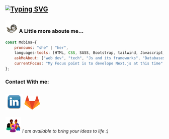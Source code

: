[![Typing SVG](https://readme-typing-svg.demolab.com/?lines=Hello+Everyone,+I'm+Mobina+Karimi;I'm+A+Frontend+Web+Developer)](https://git.io/typing-svg)
-
### <img src="https://github.com/Mobina-Karimi/Mobina-Karimi/blob/main/PImages/angel.gif" width="40" height="40"/> A Little more aboute me...

```JavaScript
const Mobina={
	pronouns: "she" | "her",
 	languages-tools: [HTML, CSS, SASS, Bootstrap, tailwind, Javascript, React, Redux, GraphQL, Git, Github, Sqlserver],
	askMeAbout: ["web dev", "tech", "Js and its frameworks", "Databases"],
	currentFocus: "My Focus point is to develope Next.js at this time"
};
```
### Contact With me:
 <a href="https://linkedin.com/in/mobina-karimi87" target="_blank"><img src="https://github.com/Mobina-Karimi/Mobina-Karimi/blob/main/PImages/linkedin-logo-png-2024.png" with="50" height="50"/></a>
 <a href="https://gitlab.com/Mobina-Karimi" target="_blank"><img src="https://github.com/Mobina-Karimi/Mobina-Karimi/blob/main/PImages/gitlab.png" with="45" height="45"/></a>
 -
 <img src="https://github.com/Mobina-Karimi/Mobina-Karimi/blob/main/PImages/connect.gif" width="50" height="50"/> *I am available to bring your ideas to life :)*
